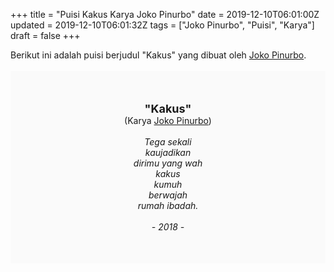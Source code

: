 +++
title = "Puisi Kakus Karya Joko Pinurbo"
date = 2019-12-10T06:01:00Z
updated = 2019-12-10T06:01:32Z
tags = ["Joko Pinurbo", "Puisi", "Karya"]
draft = false
+++

<div dir="ltr" style="text-align: left;" trbidi="on"><div style="text-align: justify;">Berikut ini adalah puisi berjudul "Kakus" yang dibuat oleh <a href="https://id.wikipedia.org/wiki/Joko_Pinurbo" target="_blank">Joko Pinurbo</a>.</div><br /><div style="background: #FAFAFA; font-size: 14px; height: auto; margin: 0 auto; padding: 50px; text-align: center; width: auto;"><span style="font-size: 18px;"><b>"Kakus"</b></span><br />(Karya <a href="https://www.sekata.web.id/tags/joko-pinurbo" target="_blank">Joko Pinurbo</a>)<br /><br /><i>Tega sekali<br />kaujadikan<br />dirimu yang wah<br />kakus<br />kumuh<br />berwajah<br />rumah ibadah.<br /><br />- 2018 -</i> </div></div>

